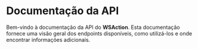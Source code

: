 # Documentação da API

Bem-vindo à documentação da API do **WSAction**. Esta documentação fornece uma visão geral dos endpoints disponíveis, como utilizá-los e onde encontrar informações adicionais.